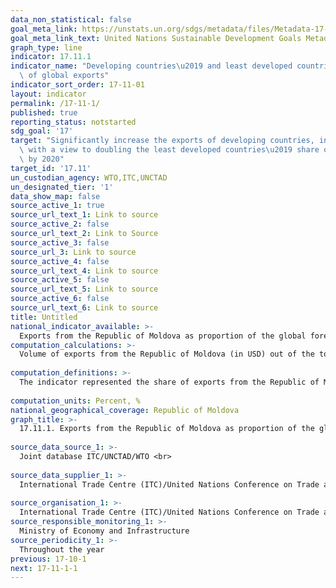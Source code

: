```yaml
---
data_non_statistical: false
goal_meta_link: https://unstats.un.org/sdgs/metadata/files/Metadata-17-11-01.pdf
goal_meta_link_text: United Nations Sustainable Development Goals Metadata (pdf 468kB)
graph_type: line
indicator: 17.11.1
indicator_name: "Developing countries\u2019 and least developed countries\u2019 share\
  \ of global exports"
indicator_sort_order: 17-11-01
layout: indicator
permalink: /17-11-1/
published: true
reporting_status: notstarted
sdg_goal: '17'
target: "Significantly increase the exports of developing countries, in particular\
  \ with a view to doubling the least developed countries\u2019 share of global exports\
  \ by 2020"
target_id: '17.11'
un_custodian_agency: WTO,ITC,UNCTAD
un_designated_tier: '1'
data_show_map: false
source_active_1: true
source_url_text_1: Link to source
source_active_2: false
source_url_text_2: Link to Source
source_active_3: false
source_url_3: Link to source
source_active_4: false
source_url_text_4: Link to source
source_active_5: false
source_url_text_5: Link to source
source_active_6: false
source_url_text_6: Link to source
title: Untitled
national_indicator_available: >-
  Exports from the Republic of Moldova as proportion of the global foreign trade, %
computation_calculations: >-
  Volume of exports from the Republic of Moldova (in USD) out of the total value of global foreign trade *100  <br> 
  
computation_definitions: >-
  The indicator represented the share of exports from the Republic of Moldova in global foreign trade. The indicator allows tracing not only the increase of exports from the country, but also provides information about the relative size of these exports as compared to global exports.<br> 
  
computation_units: Percent, %
national_geographical_coverage: Republic of Moldova
graph_title: >-
  17.11.1. Exports from the Republic of Moldova as proportion of the global foreign trade, %<br> 
  
source_data_source_1: >-
  Joint database ITC/UNCTAD/WTO <br> 
  
source_data_supplier_1: >-
  International Trade Centre (ITC)/United Nations Conference on Trade and Development (UNCTAD)/World Trade Organization (WTO)<br> 
  
source_organisation_1: >-
  International Trade Centre (ITC)/United Nations Conference on Trade and Development (UNCTAD)/World Trade Organization (WTO)
source_responsible_monitoring_1: >-
  Ministry of Economy and Infrastructure
source_periodicity_1: >-
  Throughout the year
previous: 17-10-1
next: 17-11-1-1
---
```

